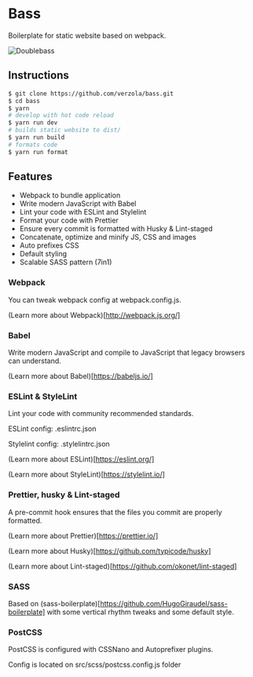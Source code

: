 # Bass

Boilerplate for static website based on webpack.

![Doublebass](https://raw.githubusercontent.com/verzola/bass/master/src/img/bass.png)

## Instructions

```sh
$ git clone https://github.com/verzola/bass.git
$ cd bass
$ yarn
# develop with hot code reload
$ yarn run dev
# builds static website to dist/
$ yarn run build
# formats code
$ yarn run format
```

## Features

- Webpack to bundle application
- Write modern JavaScript with Babel
- Lint your code with ESLint and Stylelint
- Format your code with Prettier
- Ensure every commit is formatted with Husky & Lint-staged
- Concatenate, optimize and minify JS, CSS and images
- Auto prefixes CSS
- Default styling
- Scalable SASS pattern (7in1)

### Webpack

You can tweak webpack config at webpack.config.js.

(Learn more about Webpack)[http://webpack.js.org/]

### Babel

Write modern JavaScript and compile to JavaScript that legacy browsers can understand.

(Learn more about Babel)[https://babeljs.io/]

### ESLint & StyleLint

Lint your code with community recommended standards.

ESLint config: .eslintrc.json

Stylelint config: .stylelintrc.json

(Learn more about ESLint)[https://eslint.org/]

(Learn more about StyleLint)[https://stylelint.io/]

### Prettier, husky & Lint-staged

A pre-commit hook ensures that the files you commit are properly formatted.

(Learn more about Prettier)[https://prettier.io/]

(Learn more about Husky)[https://github.com/typicode/husky]

(Learn more about Lint-staged)[https://github.com/okonet/lint-staged]

### SASS

Based on (sass-boilerplate)[https://github.com/HugoGiraudel/sass-boilerplate] with some vertical rhythm tweaks and some default style.

### PostCSS

PostCSS is configured with CSSNano and Autoprefixer plugins.

Config is located on src/scss/postcss.config.js folder
